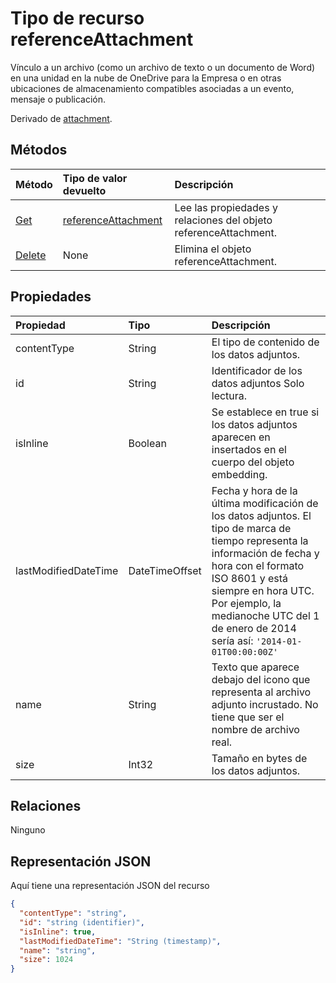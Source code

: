 # <a name="referenceattachment-resource-type"></a>Tipo de recurso referenceAttachment

Vínculo a un archivo (como un archivo de texto o un documento de Word) en una unidad en la nube de OneDrive para la Empresa o en otras ubicaciones de almacenamiento compatibles asociadas a un evento, mensaje o publicación.

Derivado de [attachment](attachment.md).

## <a name="methods"></a>Métodos

| Método       | Tipo de valor devuelto  |Descripción|
|:---------------|:--------|:----------|
|[Get](../api/attachment_get.md) | [referenceAttachment](referenceattachment.md) |Lee las propiedades y relaciones del objeto referenceAttachment.|
|[Delete](../api/attachment_delete.md) | None |Elimina el objeto referenceAttachment. |

## <a name="properties"></a>Propiedades
| Propiedad     | Tipo   |Descripción|
|:---------------|:--------|:----------|
|contentType|String|El tipo de contenido de los datos adjuntos.|
|id|String|Identificador de los datos adjuntos  Solo lectura.|
|isInline|Boolean|Se establece en true si los datos adjuntos aparecen en insertados en el cuerpo del objeto embedding.|
|lastModifiedDateTime|DateTimeOffset|Fecha y hora de la última modificación de los datos adjuntos. El tipo de marca de tiempo representa la información de fecha y hora con el formato ISO 8601 y está siempre en hora UTC. Por ejemplo, la medianoche UTC del 1 de enero de 2014 sería así: `'2014-01-01T00:00:00Z'`|
|name|String|Texto que aparece debajo del icono que representa al archivo adjunto incrustado. No tiene que ser el nombre de archivo real.|
|size|Int32|Tamaño en bytes de los datos adjuntos.|

## <a name="relationships"></a>Relaciones
Ninguno



## <a name="json-representation"></a>Representación JSON

Aquí tiene una representación JSON del recurso

<!-- {
  "blockType": "resource",
  "optionalProperties": [

  ],
  "@odata.type": "microsoft.graph.referenceAttachment"
}-->

```json
{
  "contentType": "string",
  "id": "string (identifier)",
  "isInline": true,
  "lastModifiedDateTime": "String (timestamp)",
  "name": "string",
  "size": 1024
}

```

<!-- uuid: 8fcb5dbc-d5aa-4681-8e31-b001d5168d79
2015-10-25 14:57:30 UTC -->
<!-- {
  "type": "#page.annotation",
  "description": "referenceAttachment resource",
  "keywords": "",
  "section": "documentation",
  "tocPath": ""
}-->
